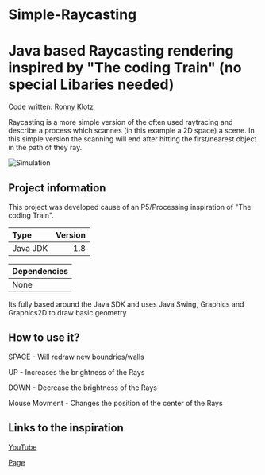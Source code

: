 # Simple-Raycasting
Java based Raycasting rendering inspired by "The coding Train" (no special Libaries needed)
=====================================================
Code written: [Ronny Klotz](https://github.com/ShuraBlack)

Raycasting is a more simple version of the often used raytracing and describe a process which scannes (in this example a 2D space) a scene. In this simple version the scanning will end after hitting the first/nearest object in the path of they ray.

![Simulation](https://s20.directupload.net/images/210628/ty34qjoa.gif)

## Project information

This project was developed cause of an P5/Processing inspiration of "The coding Train".

Type | Version
:--- | ---:
Java JDK  | 1.8 

Dependencies |
:--- |
None  |

Its fully based around the Java SDK and uses Java Swing, Graphics and Graphics2D to draw basic geometry

## How to use it?

SPACE - Will redraw new boundries/walls

UP - Increases the brightness of the Rays

DOWN - Decrease the brightness of the Rays

Mouse Movment - Changes the position of the center of the Rays

## Links to the inspiration

[YouTube](https://www.youtube.com/user/shiffman)

[Page](https://thecodingtrain.com/)
